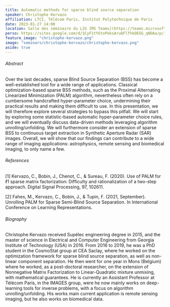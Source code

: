 ```yaml
---
title: Automatic methods for sparse blind source separation
speaker: Christophe Kervazo
affiliation: LTCI, Télécom Paris, Institut Polytechnique de Paris
date: 2023-01-27 14:00
location: Salle des séminaire du L2S [MS Teams](https://teams.microsoft.com/l/meetup-join/19%3a178a6f926336444088eb120e42476f36%40thread.tacv2/1673988919895?context=%7b%22Tid%22%3a%2261f3e3b8-9b52-433a-a4eb-c67334ce54d5%22%2c%22Oid%22%3a%22e7e16d6d-f879-4a2c-9797-8c1ec43541f4%22%7d)
perso: https://sites.google.com/d/1CyF1tYGtoPeksAruQFlfhkOEGG_qNDAa/p/1PshTsbceZFm90mF6yWvfdgeaO9zY5gfD/edit
feature_image: "christophe-kervazo.png"
image: "seminars/christophe-kervazo/christophe-kervazo.png"
aside: true
---
```


###### Abstract

Over the last decades, sparse Blind Source Separation (BSS) has become a
well-established tool for a wide range of applications. Classical
optimization-based sparse BSS methods, such as the Proximal Alternating
Linearized Minimization (PALM) algorithm, nevertheless often rely on a
cumbersome handcrafted hyper-parameter choice, undermining their practical
results and making them difficult to use. In this presentation, we will
therefore explore several strategies to bypass this pitfall. We will start by
exploring some statistic-based automatic hyper-parameter choice rules, and we
will eventually discuss data-driven methods leveraging algorithm
unrolling/unfolding. We will furthermore consider an extension of sparse BSS to
continuous target extraction in Synthetic Aperture Radar (SAR) images. Overall,
we will show that our findings can contribute to a wide range of imaging
applications: astrophysics, remote sensing and biomedical imaging, to only name
a few.


###### References

[1] Kervazo, C., Bobin, J., Chenot, C., & Sureau, F. (2020). Use of PALM for ℓ1 sparse matrix factorization: Difficulty and rationalization of a two-step approach. Digital Signal Processing, 97, 102611.

[2] Fahes, M., Kervazo, C., Bobin, J., & Tupin, F. (2021, September). Unrolling PALM for Sparse Semi-Blind Source Separation. In International Conference on Learning Representations.


###### Biography

Christophe Kervazo received Supélec engineering degree in 2015, and the master
of science in Electrical and Computer Engineering from Georgia Institute of
Technology (USA) in 2016. From 2016 to 2019, he was a PhD student in the
CosmoStat group at CEA Saclay, where he worked on the optimization framework for
sparse blind source separation, as well as non-linear component separation. He
then went for one year in Mons (Belgium) where he worked, as a post-doctoral
researcher, on the extension of Nonnegative Matrix Factorization to
Linear-Quadratic mixture unmixing, with mathematical guarantees. He is currently
an Assistant Professor at Télécom Paris, in the IMAGES group, were he now mainly
works on deep-learning tools for inverse problems, with a focus on algorithm
unrolling/unfolding. His works main current application is remote sensing
imaging, but he also works on biomedical data.
